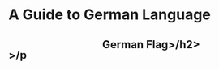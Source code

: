 <h1>A Guide to German Language</h1>


<h2>German Flag>/h2>
<p
<img src="https://en.wikipedia.org/wiki/Flag_of_Germany#/media/File:Flag_of_Germany.svg" style="width:170px;height:170px;margin-right:15px;float:left;" >
  >/p
